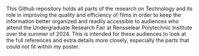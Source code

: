 This Github repository holds all parts of the research on Technology and its role in improving the quality and efficiency of films in order to keep the information better organized and readily 
accessible to audiences who attend the Undergraduate Research Fair at Rensselear Polytechnic Institute over the summer of 2024. This is intended for these audiences to look at the full 
references and extra details more closely, especially the parts that could not fit within my poster.
